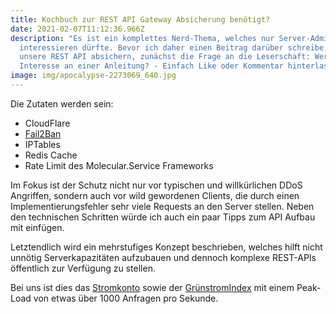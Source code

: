 ```yaml
---
title: Kochbuch zur REST API Gateway Absicherung benötigt?
date: 2021-02-07T11:12:36.966Z
description: "Es ist ein komplettes Nerd-Thema, welches nur Server-Admins
  interessieren dürfte. Bevor ich daher einen Beitrag darüber schreibe, wie wir
  unsere REST API absichern, zunächst die Frage an die Leserschaft: Wer hat
  Interesse an einer Anleitung? - Einfach Like oder Kommentar hinterlassen."
image: img/apocalypse-2273069_640.jpg
---
```

Die Zutaten werden sein:

* CloudFlare
* [Fail2Ban](https://www.fail2ban.org/wiki/index.php/Main_Page)
* IPTables 
* Redis Cache 
* Rate Limit des Molecular.Service Frameworks

Im Fokus ist der Schutz nicht nur vor typischen und willkürlichen DDoS Angriffen, sondern auch vor wild gewordenen Clients, die durch einen Implementierungsfehler sehr viele Requests an den Server stellen. Neben den technischen Schritten würde ich auch ein paar Tipps zum API Aufbau mit einfügen.

Letztendlich wird ein mehrstufiges Konzept beschrieben, welches hilft nicht unnötig Serverkapazitäten aufzubauen und dennoch komplexe REST-APIs öffentlich zur Verfügung zu stellen. 

Bei uns ist dies das [Stromkonto](https://www.stromkonto.net/) sowie der [GrünstromIndex](https://gruenstromindex.de/) mit einem Peak-Load von etwas über 1000 Anfragen pro Sekunde.